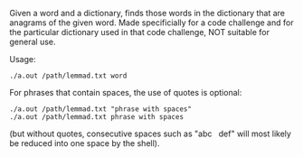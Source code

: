 Given a word and a dictionary, finds those words in the dictionary that are anagrams of the given word.
Made specificially for a code challenge and for the particular dictionary used in that code challenge, NOT suitable for general use.

Usage:
```
./a.out /path/lemmad.txt word
```
For phrases that contain spaces, the use of quotes is optional:
```
./a.out /path/lemmad.txt "phrase with spaces"
./a.out /path/lemmad.txt phrase with spaces
```
(but without quotes, consecutive spaces such as "abc &nbsp; def" will most likely be reduced into one space by the shell).
